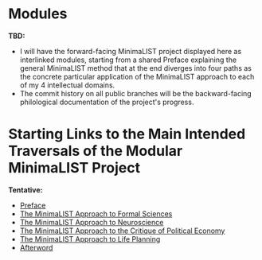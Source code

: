 # Modules

**TBD:**
- I will have the forward-facing MinimaLIST project displayed here as interlinked modules,
starting from a shared Preface explaining the general MinimaLIST method that at the end
diverges into four paths as the concrete particular application of the MinimaLIST approach
to each of my 4 intellectual domains.
- The commit history on all public branches will be the backward-facing philological
documentation of the project's progress.

# Starting Links to the Main Intended Traversals of the Modular MinimaLIST Project

**Tentative:**
- [Preface](./preface.md)
- [The MinimaLIST Approach to Formal Sciences](./formal-sciences.md)
- [The MinimaLIST Approach to Neuroscience](./neuroscience.md)
- [The MinimaLIST Approach to the Critique of Political Economy](./critique-political-economy.md)
- [The MinimaLIST Approach to Life Planning](./life-planning.md)
- [Afterword](./afterword.md)
